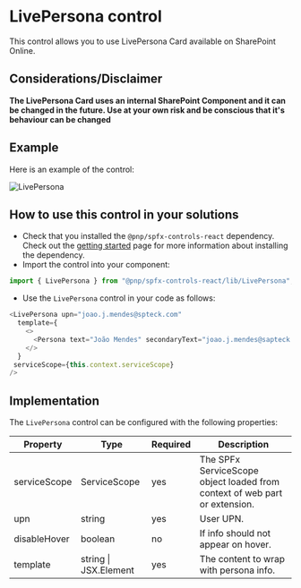# LivePersona control

This control allows you to use LivePersona Card available on SharePoint Online.

## Considerations/Disclaimer

**The LivePersona Card uses an internal SharePoint Component and it can be changed in the future. Use at your own risk and be conscious that it's behaviour can be changed**

## Example

Here is an example of the control:

![LivePersona](../assets/LivePersona.png)

## How to use this control in your solutions

- Check that you installed the `@pnp/spfx-controls-react` dependency. Check out the [getting started](../../#getting-started) page for more information about installing the dependency.
- Import the control into your component:

```TypeScript
import { LivePersona } from "@pnp/spfx-controls-react/lib/LivePersona";
```

- Use the `LivePersona` control in your code as follows:

```TypeScript
<LivePersona upn="joao.j.mendes@spteck.com"
  template={
    <>
      <Persona text="João Mendes" secondaryText="joao.j.mendes@sapteck.com" coinSize={48} />
    </>
  }
 serviceScope={this.context.serviceScope}
/>
```

## Implementation

The `LivePersona` control can be configured with the following properties:

| Property     | Type                  | Required | Description                                                                |
| ------------ | --------------------- | -------- | -------------------------------------------------------------------------- |
| serviceScope | ServiceScope          | yes      | The SPFx ServiceScope object loaded from context of web part or extension. |
| upn          | string                | yes      | User UPN.                                                                  |
| disableHover | boolean               | no       | If info should not appear on hover.                                        |
| template     | string \| JSX.Element | yes      | The content to wrap with persona info.                                     |
